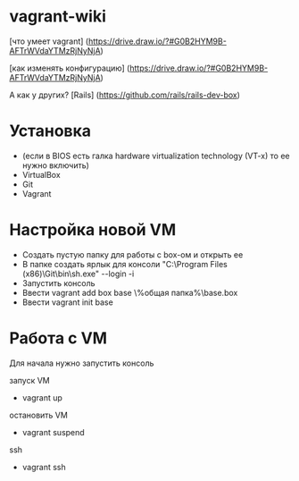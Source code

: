 # vagrant-wiki

[что умеет vagrant] (https://drive.draw.io/?#G0B2HYM9B-AFTrWVdaYTMzRjNyNjA)

[как изменять конфигурацию] (https://drive.draw.io/?#G0B2HYM9B-AFTrWVdaYTMzRjNyNjA)

А как у других? [Rails] (https://github.com/rails/rails-dev-box)


# Установка
- (если в BIOS есть галка hardware virtualization technology (VT-x) то ее нужно включить)
- VirtualBox
- Git
- Vagrant

# Настройка новой VM
- Создать пустую папку для работы с box-ом и открыть ее 
- В папке создать ярлык для консоли "C:\Program Files (x86)\Git\bin\sh.exe" --login -i
- Запустить консоль
- Ввести vagrant add box base \\%общая папка%\base.box
- Ввести vagrant init base

# Работа с VM
Для начала нужно запустить консоль

запуск VM
- vagrant up

остановить VM
- vagrant suspend

ssh
 - vagrant ssh


